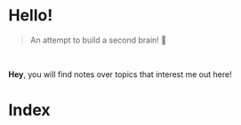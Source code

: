 # Hello!

>An attempt to build a second brain! 🧠

<br>

<b>Hey</b>, you will find notes over topics that interest me out here!

# Index
